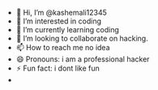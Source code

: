 - 👋 Hi, I’m @kashemali12345
- 👀 I’m interested in coding
- 🌱 I’m currently learning coding
- 💞️ I’m looking to collaborate on hacking.
- 📫 How to reach me no idea
- 😄 Pronouns: i am a professional hacker
- ⚡ Fun fact: i dont like fun
- 

<!---
kashemali12345/kashemali12345 is a ✨ special ✨ repository because its `README.md` (this file) appears on your GitHub profile.
You can click the Preview link to take a look at your changes.
--->
